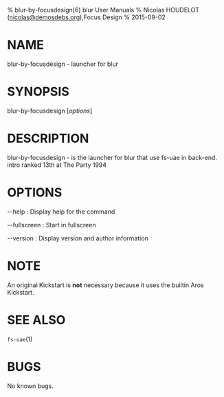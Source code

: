 % blur-by-focusdesign(6) blur User Manuals
% Nicolas HOUDELOT (nicolas@demosdebs.org),Focus Design
% 2015-09-02

# NAME
blur-by-focusdesign - launcher for blur

# SYNOPSIS
blur-by-focusdesign [*options*]

# DESCRIPTION
blur-by-focusdesign - is the launcher for blur that use fs-uae in back-end.  
intro ranked 13th at The Party 1994

# OPTIONS
\--help
:   Display help for the command

\--fullscreen
:   Start in fullscreen

\--version
:   Display version and author information

# NOTE
An original Kickstart is **not** necessary because it uses the builtin Aros Kickstart.

# SEE ALSO
`fs-uae`(1)

# BUGS
No known bugs.
